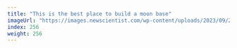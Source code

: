 ```yaml
---
title: "This is the best place to build a moon base"
imageUrl: "https://images.newscientist.com/wp-content/uploads/2023/09/25102349/SEI_172600966.jpg?width=788"
index: 256
weight: 256
---
```

